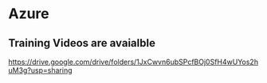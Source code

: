# Azure

## Training Videos are avaialble 

https://drive.google.com/drive/folders/1JxCwvn6ubSPcfBOj0SfH4wUYos2huM3g?usp=sharing
